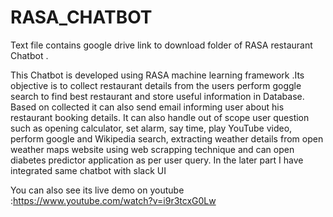 # RASA_CHATBOT

Text file contains google drive link to download folder of RASA restaurant Chatbot .

This Chatbot  is developed using RASA  machine learning framework .Its objective is to collect restaurant details from the users perform goggle search to find best restaurant and store useful information in  Database. Based on collected it can also send email informing user about his restaurant booking details. It can also handle out of scope user question such as opening calculator, set alarm, say time, play YouTube video, perform google and Wikipedia search, extracting  weather details from open weather maps website using web scrapping technique and can open diabetes predictor application as per user query.
In the later part I have integrated same chatbot with slack UI

You can also see its live demo on youtube :https://www.youtube.com/watch?v=i9r3tcxG0Lw
